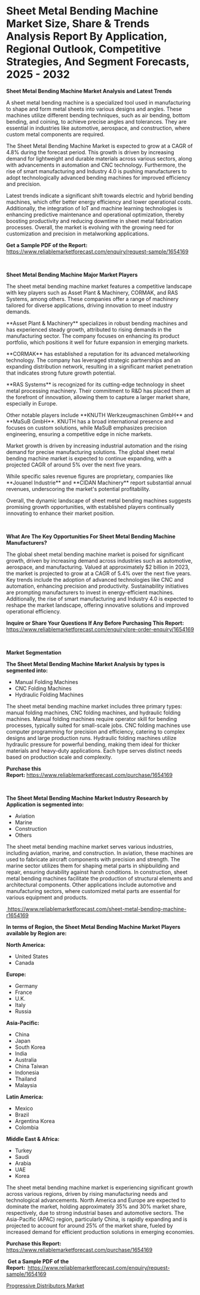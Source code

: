 <p><h1>Sheet Metal Bending Machine Market Size, Share & Trends Analysis Report By Application, Regional Outlook, Competitive Strategies, And Segment Forecasts, 2025 - 2032</h1></p><p><strong>Sheet Metal Bending Machine Market Analysis and Latest Trends</strong></p>
<p><p>A sheet metal bending machine is a specialized tool used in manufacturing to shape and form metal sheets into various designs and angles. These machines utilize different bending techniques, such as air bending, bottom bending, and coining, to achieve precise angles and tolerances. They are essential in industries like automotive, aerospace, and construction, where custom metal components are required.</p><p>The Sheet Metal Bending Machine Market is expected to grow at a CAGR of 4.8% during the forecast period. This growth is driven by increasing demand for lightweight and durable materials across various sectors, along with advancements in automation and CNC technology. Furthermore, the rise of smart manufacturing and Industry 4.0 is pushing manufacturers to adopt technologically advanced bending machines for improved efficiency and precision. </p><p>Latest trends indicate a significant shift towards electric and hybrid bending machines, which offer better energy efficiency and lower operational costs. Additionally, the integration of IoT and machine learning technologies is enhancing predictive maintenance and operational optimization, thereby boosting productivity and reducing downtime in sheet metal fabrication processes. Overall, the market is evolving with the growing need for customization and precision in metalworking applications.</p></p>
<p><strong>Get a Sample PDF of the Report:&nbsp;</strong> <a href="https://www.reliablemarketforecast.com/enquiry/request-sample/1654169?utm_campaign=2255&utm_medium=2&utm_source=Github&utm_content=ia&utm_term=22022025&utm_id=sheet-metal-bending-machine">https://www.reliablemarketforecast.com/enquiry/request-sample/1654169</a></p>
<p>&nbsp;</p>
<p><strong>Sheet Metal Bending Machine Major Market Players</strong></p>
<p><p>The sheet metal bending machine market features a competitive landscape with key players such as Asset Plant & Machinery, CORMAK, and RAS Systems, among others. These companies offer a range of machinery tailored for diverse applications, driving innovation to meet industry demands.</p><p>**Asset Plant & Machinery** specializes in robust bending machines and has experienced steady growth, attributed to rising demands in the manufacturing sector. The company focuses on enhancing its product portfolio, which positions it well for future expansion in emerging markets.</p><p>**CORMAK** has established a reputation for its advanced metalworking technology. The company has leveraged strategic partnerships and an expanding distribution network, resulting in a significant market penetration that indicates strong future growth potential.</p><p>**RAS Systems** is recognized for its cutting-edge technology in sheet metal processing machinery. Their commitment to R&D has placed them at the forefront of innovation, allowing them to capture a larger market share, especially in Europe.</p><p>Other notable players include **KNUTH Werkzeugmaschinen GmbH** and **MaSuB GmbH**. KNUTH has a broad international presence and focuses on custom solutions, while MaSuB emphasizes precision engineering, ensuring a competitive edge in niche markets.</p><p>Market growth is driven by increasing industrial automation and the rising demand for precise manufacturing solutions. The global sheet metal bending machine market is expected to continue expanding, with a projected CAGR of around 5% over the next five years. </p><p>While specific sales revenue figures are proprietary, companies like **Jouanel Industrie** and **CIDAN Machinery** report substantial annual revenues, underscoring the market's potential profitability. </p><p>Overall, the dynamic landscape of sheet metal bending machines suggests promising growth opportunities, with established players continually innovating to enhance their market position.</p></p>
<p>&nbsp;</p>
<p><strong>What Are The Key Opportunities For Sheet Metal Bending Machine Manufacturers?</strong></p>
<p><p>The global sheet metal bending machine market is poised for significant growth, driven by increasing demand across industries such as automotive, aerospace, and manufacturing. Valued at approximately $2 billion in 2023, the market is projected to grow at a CAGR of 5.4% over the next five years. Key trends include the adoption of advanced technologies like CNC and automation, enhancing precision and productivity. Sustainability initiatives are prompting manufacturers to invest in energy-efficient machines. Additionally, the rise of smart manufacturing and Industry 4.0 is expected to reshape the market landscape, offering innovative solutions and improved operational efficiency.</p></p>
<p><strong>Inquire or Share Your Questions If Any Before Purchasing This Report:</strong> <a href="https://www.reliablemarketforecast.com/enquiry/pre-order-enquiry/1654169?utm_campaign=2255&utm_medium=2&utm_source=Github&utm_content=ia&utm_term=22022025&utm_id=sheet-metal-bending-machine">https://www.reliablemarketforecast.com/enquiry/pre-order-enquiry/1654169</a></p>
<p>&nbsp;</p>
<p><strong>Market Segmentation</strong></p>
<p><strong>The Sheet Metal Bending Machine Market Analysis by types is segmented into:</strong></p>
<p><ul><li>Manual Folding Machines</li><li>CNC Folding Machines</li><li>Hydraulic Folding Machines</li></ul></p>
<p><p>The sheet metal bending machine market includes three primary types: manual folding machines, CNC folding machines, and hydraulic folding machines. Manual folding machines require operator skill for bending processes, typically suited for small-scale jobs. CNC folding machines use computer programming for precision and efficiency, catering to complex designs and large production runs. Hydraulic folding machines utilize hydraulic pressure for powerful bending, making them ideal for thicker materials and heavy-duty applications. Each type serves distinct needs based on production scale and complexity.</p></p>
<p><strong>Purchase this Report:&nbsp;</strong><a href="https://www.reliablemarketforecast.com/purchase/1654169?utm_campaign=2255&utm_medium=2&utm_source=Github&utm_content=ia&utm_term=22022025&utm_id=sheet-metal-bending-machine">https://www.reliablemarketforecast.com/purchase/1654169</a></p>
<p>&nbsp;</p>
<p><strong>The Sheet Metal Bending Machine Market Industry Research by Application is segmented into:</strong></p>
<p><ul><li>Aviation</li><li>Marine</li><li>Construction</li><li>Others</li></ul></p>
<p><p>The sheet metal bending machine market serves various industries, including aviation, marine, and construction. In aviation, these machines are used to fabricate aircraft components with precision and strength. The marine sector utilizes them for shaping metal parts in shipbuilding and repair, ensuring durability against harsh conditions. In construction, sheet metal bending machines facilitate the production of structural elements and architectural components. Other applications include automotive and manufacturing sectors, where customized metal parts are essential for various equipment and products.</p></p>
<p><a href="https://www.reliablemarketforecast.com/sheet-metal-bending-machine-r1654169?utm_campaign=2255&utm_medium=2&utm_source=Github&utm_content=ia&utm_term=22022025&utm_id=sheet-metal-bending-machine">&nbsp;https://www.reliablemarketforecast.com/sheet-metal-bending-machine-r1654169</a></p>
<p><strong>In terms of Region, the Sheet Metal Bending Machine Market Players available by Region are:</strong></p>
<p>
    <p> <strong> North America: </strong>
        <ul>
            <li>United States</li>
            <li>Canada</li>
        </ul>
        </p> 
    <p> <strong> Europe: </strong>
        <ul>
            <li>Germany</li>
            <li>France</li>
            <li>U.K.</li>
            <li>Italy</li>
            <li>Russia</li>
        </ul>
        </p> 
    <p> <strong> Asia-Pacific: </strong>
        <ul>
            <li>China</li>
            <li>Japan</li>
            <li>South Korea</li>
            <li>India</li>
            <li>Australia</li>
            <li>China Taiwan</li>
            <li>Indonesia</li>
            <li>Thailand</li>
            <li>Malaysia</li>
        </ul>
        </p> 
    <p> <strong> Latin America: </strong>
        <ul>
            <li>Mexico</li>
            <li>Brazil</li>
            <li>Argentina Korea</li>
            <li>Colombia</li>
        </ul>
        </p> 
    <p> <strong> Middle East & Africa: </strong>
        <ul>
            <li>Turkey</li>
            <li>Saudi</li>
            <li>Arabia</li>
            <li>UAE</li>
            <li>Korea</li>
        </ul>
    </p>
    </p>
<p><p>The sheet metal bending machine market is experiencing significant growth across various regions, driven by rising manufacturing needs and technological advancements. North America and Europe are expected to dominate the market, holding approximately 35% and 30% market share, respectively, due to strong industrial bases and automotive sectors. The Asia-Pacific (APAC) region, particularly China, is rapidly expanding and is projected to account for around 25% of the market share, fueled by increased demand for efficient production solutions in emerging economies.</p></p>
<p><strong>Purchase this Report: </strong><a href="https://www.reliablemarketforecast.com/purchase/1654169?utm_campaign=2255&utm_medium=2&utm_source=Github&utm_content=ia&utm_term=22022025&utm_id=sheet-metal-bending-machine">https://www.reliablemarketforecast.com/purchase/1654169</a></p>
<p>&nbsp;<strong>Get a Sample PDF of the Report:&nbsp;&nbsp;</strong><a href="https://www.reliablemarketforecast.com/enquiry/request-sample/1654169?utm_campaign=2255&utm_medium=2&utm_source=Github&utm_content=ia&utm_term=22022025&utm_id=sheet-metal-bending-machine">https://www.reliablemarketforecast.com/enquiry/request-sample/1654169</a></p>
<p><strong></strong></p>
<p><p><a href="https://github.com/sholympia197070/Market-Research-Report-List-1/blob/main/progressive-distributors-market.md?utm_campaign=2255&utm_medium=2&utm_source=Github&utm_content=ia&utm_term=22022025&utm_id=sheet-metal-bending-machine">Progressive Distributors Market</a></p></p>
